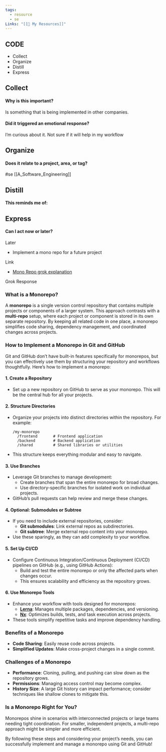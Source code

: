 ```yaml
---
tags:
  - resource
  - se
Links: "[[🥇 My Resources]]"
---
```

## CODE

- Collect
- Organize
- Distill
- Express
## Collect

#### Why is this important?
Is something that is being implemented in other companies.

#### Did it triggered an emotional response?
I’m curious about it.
Not sure if it will help in my workflow

## Organize

#### Does it relate to a project, area, or tag?
#se 
[[A_Software_Engineering]]

## Distill

#### This reminds me of:

## Express

#### Can I act now or later?
Later
- Implement a mono repo for a future project

Link
- [Mono Repo grok explanation](https://x.com/i/grok/share/JULNa5MJn4GBaoJ98qAYp1cqS)

Grok Response


### What is a Monorepo?

A **monorepo** is a single version control repository that contains multiple projects or components of a larger system. This approach contrasts with a **multi-repo** setup, where each project or component is stored in its own separate repository. By keeping all related code in one place, a monorepo simplifies code sharing, dependency management, and coordinated changes across projects.

### How to Implement a Monorepo in Git and GitHub

Git and GitHub don’t have built-in features specifically for monorepos, but you can effectively use them by structuring your repository and workflows thoughtfully. Here’s how to implement a monorepo:

#### 1. Create a Repository
- Set up a new repository on GitHub to serve as your monorepo. This will be the central hub for all your projects.

#### 2. Structure Directories
- Organize your projects into distinct directories within the repository. For example:
  ```
  /my-monorepo
    /frontend       # Frontend application
    /backend        # Backend application
    /shared         # Shared libraries or utilities
  ```
- This structure keeps everything modular and easy to navigate.

#### 3. Use Branches
- Leverage Git branches to manage development:
  - Create branches that span the entire monorepo for broad changes.
  - Use directory-specific branches for isolated work on individual projects.
- GitHub’s pull requests can help review and merge these changes.

#### 4. Optional: Submodules or Subtree
- If you need to include external repositories, consider:
  - **Git submodules**: Link external repos as subdirectories.
  - **Git subtree**: Merge external repo content into your monorepo.
- Use these sparingly, as they can add complexity to your workflow.

#### 5. Set Up CI/CD
- Configure Continuous Integration/Continuous Deployment (CI/CD) pipelines on GitHub (e.g., using GitHub Actions):
  - Build and test the entire monorepo or only the affected parts when changes occur.
  - This ensures scalability and efficiency as the repository grows.

#### 6. Use Monorepo Tools
- Enhance your workflow with tools designed for monorepos:
  - **[Lerna](https://lerna.js.org/)**: Manages multiple packages, dependencies, and versioning.
  - **[Nx](https://nx.dev/)**: Optimizes builds, tests, and task execution across projects.
- These tools simplify repetitive tasks and improve dependency handling.

### Benefits of a Monorepo
- **Code Sharing**: Easily reuse code across projects.
- **Simplified Updates**: Make cross-project changes in a single commit.

### Challenges of a Monorepo
- **Performance**: Cloning, pulling, and pushing can slow down as the repository grows.
- **Permissions**: Managing access control may become complex.
- **History Size**: A large Git history can impact performance; consider techniques like shallow clones to mitigate this.

### Is a Monorepo Right for You?
Monorepos shine in scenarios with interconnected projects or large teams needing tight coordination. For smaller, independent projects, a multi-repo approach might be simpler and more efficient.

By following these steps and considering your project’s needs, you can successfully implement and manage a monorepo using Git and GitHub!